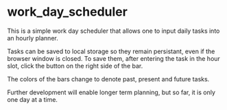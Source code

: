 # work_day_scheduler

This is a simple work day scheduler that allows one to input daily tasks into an hourly planner.

Tasks can be saved to local storage so they remain persistant, even if the browser window is closed.  To save them, after entering the task in the hour slot, click the button on the right side of the bar.

The colors of the bars change to denote past, present and future tasks.

Further development will enable longer term planning, but so far, it is only one day at a time.

